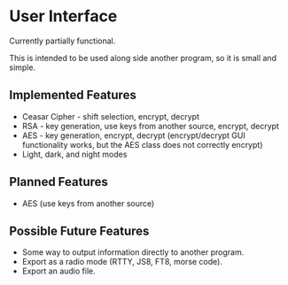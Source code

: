 # User Interface
Currently partially functional.

This is intended to be used along side another program, so it is small and simple.

## Implemented Features
- Ceasar Cipher - shift selection, encrypt, decrypt
- RSA - key generation, use keys from another source, encrypt, decrypt
- AES - key generation, encrypt, decrypt (encrypt/decrypt GUI functionality works, but the AES class does not correctly encrypt)
- Light, dark, and night modes 

## Planned Features
- AES (use keys from another source)

## Possible Future Features
- Some way to output information directly to another program.
- Export as a radio mode (RTTY, JS8, FT8, morse code).
- Export an audio file.
